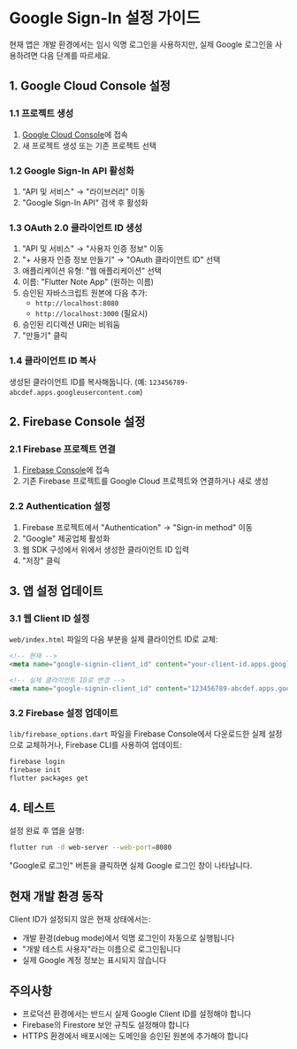 # Google Sign-In 설정 가이드

현재 앱은 개발 환경에서는 임시 익명 로그인을 사용하지만, 실제 Google 로그인을 사용하려면 다음 단계를 따르세요.

## 1. Google Cloud Console 설정

### 1.1 프로젝트 생성
1. [Google Cloud Console](https://console.cloud.google.com/)에 접속
2. 새 프로젝트 생성 또는 기존 프로젝트 선택

### 1.2 Google Sign-In API 활성화
1. "API 및 서비스" → "라이브러리" 이동
2. "Google Sign-In API" 검색 후 활성화

### 1.3 OAuth 2.0 클라이언트 ID 생성
1. "API 및 서비스" → "사용자 인증 정보" 이동
2. "+ 사용자 인증 정보 만들기" → "OAuth 클라이언트 ID" 선택
3. 애플리케이션 유형: "웹 애플리케이션" 선택
4. 이름: "Flutter Note App" (원하는 이름)
5. 승인된 자바스크립트 원본에 다음 추가:
   - `http://localhost:8080`
   - `http://localhost:3000` (필요시)
6. 승인된 리디렉션 URI는 비워둠
7. "만들기" 클릭

### 1.4 클라이언트 ID 복사
생성된 클라이언트 ID를 복사해둡니다. (예: `123456789-abcdef.apps.googleusercontent.com`)

## 2. Firebase Console 설정

### 2.1 Firebase 프로젝트 연결
1. [Firebase Console](https://console.firebase.google.com/)에 접속
2. 기존 Firebase 프로젝트를 Google Cloud 프로젝트와 연결하거나 새로 생성

### 2.2 Authentication 설정
1. Firebase 프로젝트에서 "Authentication" → "Sign-in method" 이동
2. "Google" 제공업체 활성화
3. 웹 SDK 구성에서 위에서 생성한 클라이언트 ID 입력
4. "저장" 클릭

## 3. 앱 설정 업데이트

### 3.1 웹 Client ID 설정
`web/index.html` 파일의 다음 부분을 실제 클라이언트 ID로 교체:

```html
<!-- 현재 -->
<meta name="google-signin-client_id" content="your-client-id.apps.googleusercontent.com">

<!-- 실제 클라이언트 ID로 변경 -->
<meta name="google-signin-client_id" content="123456789-abcdef.apps.googleusercontent.com">
```

### 3.2 Firebase 설정 업데이트
`lib/firebase_options.dart` 파일을 Firebase Console에서 다운로드한 실제 설정으로 교체하거나, Firebase CLI를 사용하여 업데이트:

```bash
firebase login
firebase init
flutter packages get
```

## 4. 테스트

설정 완료 후 앱을 실행:

```bash
flutter run -d web-server --web-port=8080
```

"Google로 로그인" 버튼을 클릭하면 실제 Google 로그인 창이 나타납니다.

## 현재 개발 환경 동작

Client ID가 설정되지 않은 현재 상태에서는:
- 개발 환경(debug mode)에서 익명 로그인이 자동으로 실행됩니다
- "개발 테스트 사용자"라는 이름으로 로그인됩니다
- 실제 Google 계정 정보는 표시되지 않습니다

## 주의사항

- 프로덕션 환경에서는 반드시 실제 Google Client ID를 설정해야 합니다
- Firebase의 Firestore 보안 규칙도 설정해야 합니다
- HTTPS 환경에서 배포시에는 도메인을 승인된 원본에 추가해야 합니다
